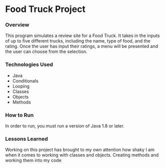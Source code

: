 # Food Truck Project

### Overview
This program simulates a review site for a Food Truck. It takes in the inputs of up to five different trucks, including the name, type of food, and the rating. 
Once the user has input their ratings, a menu will be presented and the user can choose from the selection.

### Technologies Used
- Java 
- Conditionals
- Looping
- Classes
- Objects 
- Methods

### How to Run
In order to run, you must run a version of Java 1.8 or later. 


### Lessons Learned
Working on this project has brought to my own attention how shaky I am when it comes to working with classes and objects. Creating methods and working them into my code

